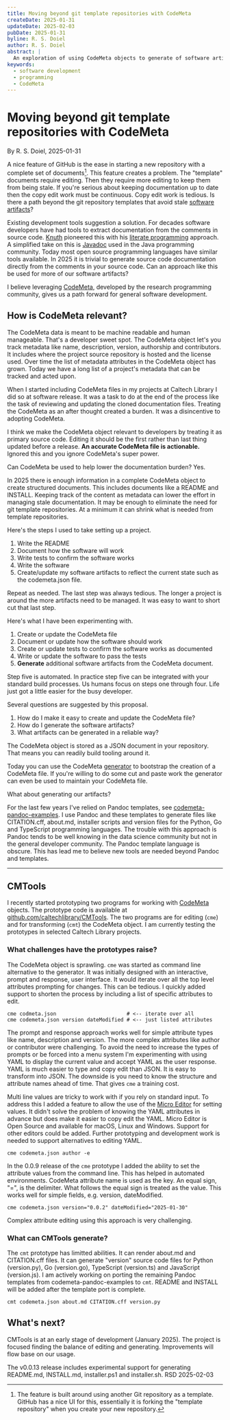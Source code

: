 ```yaml
---
title: Moving beyond git template repositories with CodeMeta
createDate: 2025-01-31
updateDate: 2025-02-03
pubDate: 2025-01-31
byline: R. S. Doiel
author: R. S. Doiel
abstract: |
  An exploration of using CodeMeta objects to generate of software artifacts as an alternative to Git template repositories.
keywords:
  - software development
  - programming
  - CodeMeta
---
```


# Moving beyond git template repositories with CodeMeta

By R. S. Doiel, 2025-01-31

A nice feature of GitHub is the ease in starting a new repository with a complete set of documents[^1]. This feature creates a problem. The "template" documents require editing. Then they require more editing to keep them from being stale. If you're serious about keeping documentation up to date then the copy edit work must be continuous. Copy edit work is tedious. Is there a path beyond the git repository templates that avoid stale [software artifacts](https://en.wikipedia.org/wiki/Artifact_(software_development))?

[^1]: The feature is built around using another Git repository as a template. GitHub has a nice UI for this, essentially it is forking the "template repository" when you create your new repository.

Existing development tools suggestion a solution. For decades software developers have had tools to extract documentation from the comments in source code.  [Knuth](https://en.wikipedia.org/wiki/Donald_Knuth) pioneered this with his [literate programming](https://en.wikipedia.org/wiki/Literate_programming) approach. A simplified take on this is [Javadoc](https://en.wikipedia.org/wiki/Javadoc) used in the Java programming community. Today most open source programming languages have similar tools available. In 2025 it is trivial to generate source code documentation directly from the comments in your source code. Can an approach like this be used for more of our software artifacts?

I believe leveraging [CodeMeta](https://codemeta.github.io "See the section titled, Motivation"), developed by the research programming community, gives us a path forward for general software development.

## How is CodeMeta relevant? 

The CodeMeta data is meant to be machine readable and human manageable. That's a developer sweet spot. The CodeMeta object let's you track metadata like name, description, version, authorship and contributors. It includes where the project source repository is hosted and the license used. Over time the list of metadata attributes in the CodeMeta object has grown. Today we have a long list of a project's metadata that can be tracked and acted upon.

When I started including CodeMeta files in my projects at Caltech Library I did so at software release. It was a task to do at the end of the process like the task of reviewing and updating the cloned documentation files. Treating the CodeMeta as an after thought created a burden. It was a disincentive to adopting CodeMeta. 

I think we make the CodeMeta object relevant to developers by treating it as primary source code. Editing it should be the first rather than last thing updated before a release. **An accurate CodeMeta file is actionable.** Ignored this and you ignore CodeMeta's super power.

Can CodeMeta be used to help lower the documentation burden? Yes.

In 2025 there is enough information in a complete CodeMeta object to create structured documents. This includes documents like a README and INSTALL. Keeping track of the content as metadata can lower the effort in managing stale documentation. It may be enough to eliminate the need for git template repositories. At a minimum it can shrink what is needed from template repositories.

Here's the steps I used to take setting up a project.

1. Write the README
2. Document how the software will work
3. Write tests to confirm the software works
4. Write the software
5. Create/update my software artifacts to reflect the current state such as the codemeta.json file.

Repeat as needed. The last step was always tedious. The longer a project is around the more artifacts need to be managed. It was easy to want to short cut that last step.

Here's what I have been experimenting with.

1. Create or update the CodeMeta file
2. Document or update how the software should work
3. Create or update tests to confirm the software works as documented
4. Write or update the software to pass the tests
5. **Generate** additional software artifacts from the CodeMeta document.

Step five is automated. In practice step five can be integrated with your standard build processes. Us humans focus on steps one through four. Life just got a little easier for the busy developer.

Several questions are suggested by this proposal.

1. How do I make it easy to create and update the CodeMeta file?
2. How do I generate the software artifacts?
3. What artifacts can be generated in a reliable way?

The CodeMeta object is stored as a JSON document in your repository. That means you can readily build tooling around it.

Today you can use the CodeMeta [generator](https://codemeta.github.io/codemeta-generator/) to bootstrap the creation of a CodeMeta file.  If you're willing to do some cut and paste work the generator can even be used to maintain your CodeMeta file.  

What about generating our artifacts?

For the last few years I've relied on Pandoc templates, see [codemeta-pandoc-examples](https://github.com/caltechlibrary/codemeta-pandoc-examples). I use Pandoc and these templates to generate files like CITATION.cff, about.md, installer scripts and version files for the Python, Go and TypeScript programming languages. The trouble with this approach is Pandoc tends to be well knowing in the data science community but not in the general developer community. The Pandoc template language is obscure. This has lead me to believe new tools are needed beyond Pandoc and templates.

***

## CMTools

I recently started prototyping two programs for working with [CodeMeta](https://codemeta.github.io) objects. The prototype code is available at [github.com/caltechlibrary/CMTools](https://github.com/caltechlibrary/CMTools). The two programs are for editing (`cme`) and for transforming (`cmt`) the CodeMeta object. I am currently testing the prototypes in selected Caltech Library projects.

### What challenges have the prototypes raise?

The CodeMeta object is sprawling. `cme` was started as command line alternative to the generator.  It was initially designed with an interactive, prompt and response, user interface. It would iterate over all the top level attributes prompting for changes. This can be tedious. I quickly added support to shorten the process by including a list of specific attributes to edit. 

~~~shell
cme codmeta.json                       # <-- iterate over all
cme codemeta.json version dateModified # <-- just listed attributes
~~~

The prompt and response approach works well for simple attribute types like name, description and version. The more complex attributes like author or contributor were challenging. To avoid the need to increase the types of prompts or be forced into a menu system I'm experimenting with using YAML to display the current value and accept YAML as the user response. YAML is much easier to type and copy edit than JSON. It is easy to transform into JSON. The downside is you need to know the structure and attribute names ahead of time. That gives `cme` a training cost.

Multi line values are tricky to work with if you rely on standard input. To address this I added a feature to allow the use of the [Micro Editor](https://micro-editor.github.io) for setting values. It didn't solve the problem of knowing the YAML attributes in advance but does make it easier to copy edit the YAML. Micro Editor is Open Source and available for macOS, Linux and Windows. Support for other editors could be added. Further prototyping and development work is needed to support alternatives to editing YAML.

~~~shell
cme codemeta.json author -e
~~~

In the 0.0.9 release of the `cme` prototype I added the ability to set the attribute values from the command line. This has helped in automated environments. CodeMeta attribute name is used as the key. An equal sign, "=", is the delimiter. What follows the equal sign is treated as the value. This works well for simple fields, e.g. version, dateModified.

~~~shell
cme codemeta.json version="0.0.2" dateModified="2025-01-30"
~~~

Complex attribute editing using this approach is very challenging.

### What can CMTools generate?

The `cmt` prototype has limitted abilities. It can render about.md and CITATION.cff files. It can generate "version" source code files for Python (version.py), Go (version.go), TypeScript (version.ts) and JavaScript (version.js). I am actively working on porting the remaining Pandoc templates from codemeta-pandoc-examples to `cmt`. README and INSTALL will be added after the template port is complete.

~~~shell
cmt codemeta.json about.md CITATION.cff version.py
~~~

## What's next?

CMTools is at an early stage of development (January 2025). The project is focused finding the balance of editing and generating. Improvements will flow base on our usage.

The v0.0.13 release includes experimental support for generating README.md, INSTALL.md, installer.ps1 and installer.sh. RSD 2025-02-03